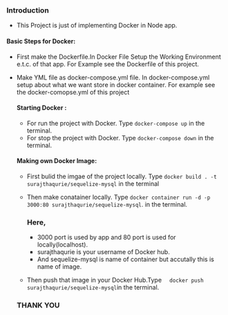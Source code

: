 ### Introduction
- This Project is just of implementing Docker in Node app.

#### Basic Steps for Docker:
- First make the Dockerfile.In Docker File Setup the Working Environment e.t.c. of that app.
   For Example see the Dockerfile of this project.
- Make YML file as docker-compose.yml file. In docker-compose.yml setup about what we want store in docker container.
  For example see the docker-comopse.yml of  this project
  
  #### Starting Docker :
  - For run the project with Docker. Type 
  ``` docker-compose up ```  in the terminal.
  - For stop the project with Docker. Type 
  ``` docker-compose down ```  in the terminal.
   
  #### Making own Docker Image:
  - First bulid the imgae of the project locally. Type
  ```docker build . -t surajthaqurie/sequelize-mysql``` in the terminal
  - Then make conatainer locally. Type
  ```docker container run -d -p 3000:80 surajthaqurie/sequelize-mysql```.
    in the terminal. 
    ###  Here,
     - 3000 port is used by app and 80 port is used for locally(localhost).
     - surajthaqurie is your username of Docker hub.
     - And sequelize-mysql is name of container but accutally this is name of image.
    
   - Then push that image in your Docker Hub.Type
     ```  docker push surajthaqurie/sequelize-mysql```in the terminal.
    
  
  
   ### THANK YOU
